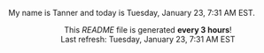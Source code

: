 My name is Tanner and today is Tuesday, January 23, 7:31 AM EST.

<p align="center">This <i>README</i> file is generated <b>every 3 hours</b>!</br>Last refresh: Tuesday, January 23, 7:31 AM EST<br /></p>
